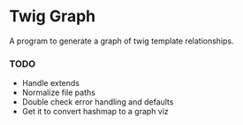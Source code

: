 # Twig Graph

A program to generate a graph of twig template relationships.

### TODO 
- Handle extends
- Normalize file paths
- Double check error handling and defaults
- Get it to convert hashmap to a graph viz